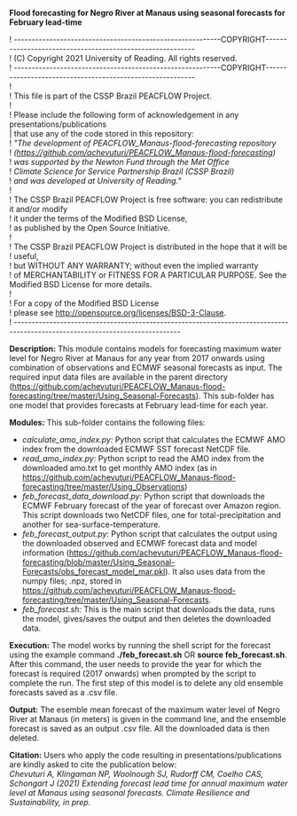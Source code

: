 
**Flood forecasting for Negro River at Manaus using seasonal forecasts for February lead-time**

! ----------------------------------------------------------COPYRIGHT----------------------------------------------------------\
! (C) Copyright 2021 University of Reading. All rights reserved.\
! ----------------------------------------------------------COPYRIGHT----------------------------------------------------------\
!\
! This file is part of the CSSP Brazil PEACFLOW Project. \
!\
! Please include the following form of acknowledgement in any presentations/publications\
| that use any of the code stored in this repository:\
! *"The development of PEACFLOW_Manaus-flood-forecasting repository*\
! *(https://github.com/achevuturi/PEACFLOW_Manaus-flood-forecasting)* \
! *was supported by the Newton Fund through the Met Office*\
! *Climate Science for Service Partnership Brazil (CSSP Brazil)*\
! *and was developed at University of Reading."*\
!\
! The CSSP Brazil PEACFLOW Project is free software: you can redistribute it and/or modify\
! it under the terms of the Modified BSD License,\
! as published by the Open Source Initiative.\
!\
! The CSSP Brazil PEACFLOW Project is distributed in the hope that it will be ! useful,\
! but WITHOUT ANY WARRANTY; without even the implied warranty\
! of MERCHANTABILITY or FITNESS FOR A PARTICULAR PURPOSE. See the Modified BSD License for more details.\
!\
! For a copy of the Modified BSD License \
! please see <http://opensource.org/licenses/BSD-3-Clause>.\
! -----------------------------------------------------------------------------------------------------------------------------

**Description:**
This module contains models for forecasting maximum water level for Negro River at Manaus for any year from 2017 onwards using combination of observations and ECMWF seasonal forecasts as input. The required input data files are available in the parent directory (https://github.com/achevuturi/PEACFLOW_Manaus-flood-forecasting/tree/master/Using_Seasonal-Forecasts). This sub-folder has one model that provides forecasts at February lead-time for each year. 

**Modules:** This sub-folder contains the following files:
- *calculate_amo_index.py:* Python script that calculates the ECMWF AMO index from the downloaded ECMWF SST forecast NetCDF file.
- *read_amo_index.py:* Python script to read the AMO index from the downloaded amo.txt to get monthly AMO index (as in https://github.com/achevuturi/PEACFLOW_Manaus-flood-forecasting/tree/master/Using_Observations)
- *feb_forecast_data_download.py:* Python script that downloads the ECMWF February forecast of the year of forecast over Amazon region. This script downloads two NetCDF files, one for total-precipitation and another for sea-surface-temperature. 
- *feb_forecast_output.py:* Python script that calculates the output using the downloaded observed and ECMWF forecast data and model information (https://github.com/achevuturi/PEACFLOW_Manaus-flood-forecasting/blob/master/Using_Seasonal-Forecasts/obs_forecast_model_mar.pkl). It also uses data from the numpy files; .npz, stored in https://github.com/achevuturi/PEACFLOW_Manaus-flood-forecasting/tree/master/Using_Seasonal-Forecasts.
- *feb_forecast.sh:* This is the main script that downloads the data, runs the model, gives/saves the output and then deletes the downloaded data.

**Execution:** The model works by running the shell script for the forecast using the example command **./feb_forecast.sh** OR **source feb_forecast.sh**. After this command, the user needs to provide the year for which the forecast is required (2017 onwards) when prompted by the script to complete the run. The first step of this model is to delete any old ensemble forecasts saved as a .csv file.

**Output:**
The esemble mean forecast of the maximum water level of Negro River at Manaus (in meters) is given in the command line, and the ensemble forecast is saved as an output .csv file. All the downloaded data is then deleted.

**Citation:**
Users who apply the code resulting in presentations/publications are kindly asked to cite the publication below:\
*Chevuturi A, Klingaman NP, Woolnough SJ, Rudorff CM, Coelho CAS, Schongart J (2021) Extending forecast lead time for annual maximum water level at Manaus using seasonal forecasts. Climate Resilience and Sustainability, in prep.*
